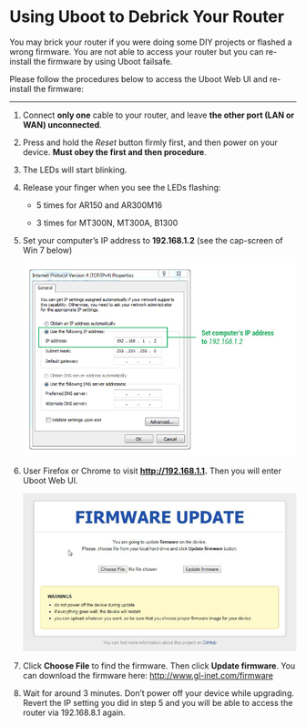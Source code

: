 # Using Uboot to Debrick Your Router

You may brick your router if you were doing some DIY projects or flashed a wrong firmware. You are not able to access your router but you can re-install the firmware by using Uboot failsafe.



Please follow the procedures below to access the Uboot Web UI and re-install the firmware:

---



1. Connect **only one** cable to your router, and leave **the other port (LAN or WAN) unconnected**.



2. Press and hold the *Reset* button firmly first, and then power on your device. **Must obey the first and then procedure**.



3. The LEDs will start blinking.



4. Release your finger when you see the LEDs flashing:
   - 5 times for AR150 and AR300M16

   - 3 times for MT300N, MT300A, B1300



5. Set your computer’s IP address to **192.168.1.2** (see the cap-screen of Win 7 below)

   ![Set IP](src/uboot/set_ip.jpg)



6. User Firefox or Chrome to visit **http://192.168.1.1.** Then you will enter Uboot Web UI.

   ![UI](src/uboot/ui.jpg)



7. Click **Choose File** to find the firmware. Then click **Update firmware**. You can download the firmware here: <http://www.gl-inet.com/firmware>



8. Wait for around 3 minutes. Don’t power off your device while upgrading. Revert the IP setting you did in step 5 and you will be able to access the router via 192.168.8.1 again.